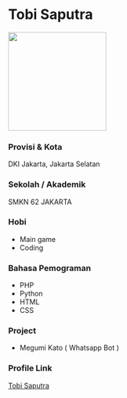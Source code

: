 # Tobi Saputra

<img src="https://avatars1.githubusercontent.com/u/29368318?s=400&u=e804e2dfc71c6a6a033df259b652275fdcb6faf7&v=4" width="200" height="200" align="center"/>

### Provisi & Kota

DKI Jakarta, Jakarta Selatan

### Sekolah / Akademik

SMKN 62 JAKARTA

### Hobi

- Main game
- Coding

### Bahasa Pemograman 

- PHP
- Python
- HTML
- CSS

### Project

- Megumi Kato ( Whatsapp Bot )


### Profile Link

[Tobi Saputra](https://github.com/ItzTobz)
